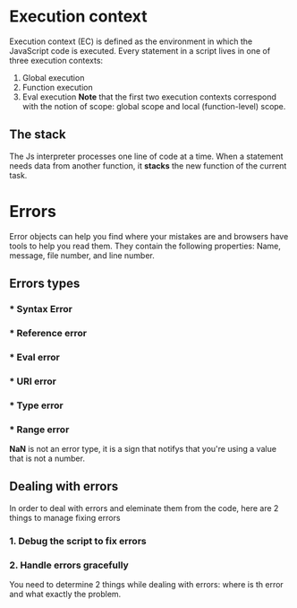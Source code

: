 # Execution context

Execution context (EC) is defined as the environment in which the JavaScript code is executed. Every statement in a script lives in one of three execution contexts: 
1. Global execution
2. Function execution
3. Eval execution
**Note** that the first two execution contexts correspond with the notion of scope: global scope and local (function-level) scope. 

## The stack
The Js interpreter processes one line of code at a time. When a statement needs data from another function, it **stacks** the new function of the current task.

# Errors

Error objects can help you find where your mistakes are 
and browsers have tools to help you read them. They contain the following properties:
Name, message, file number, and line number. 

## Errors types

### * Syntax Error
### * Reference error
### * Eval error
### * URI error
### * Type error
### * Range error 

**NaN** is not an error type, it is a sign that notifys that you're using a value that is not a number. 

## Dealing with errors

In order to deal with errors and eleminate them from the code, here are 2 things to manage fixing errors

### 1. Debug the script to fix errors
### 2. Handle errors gracefully

You need to determine 2 things while dealing with errors: where is th error and what exactly the problem. 